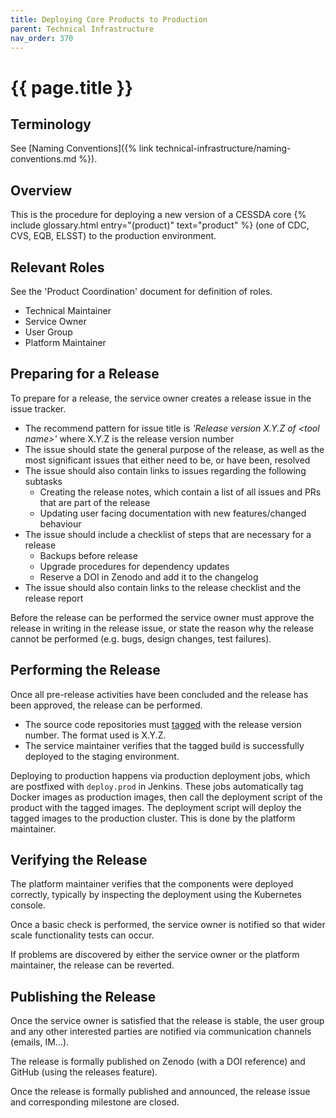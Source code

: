 ```yaml
---
title: Deploying Core Products to Production
parent: Technical Infrastructure
nav_order: 370
---
```


# {{ page.title }}

## Terminology

See [Naming Conventions]({% link technical-infrastructure/naming-conventions.md %}).

## Overview

This is the procedure for deploying a new version of a CESSDA core {% include glossary.html entry="(product)" text="product" %}
(one of CDC, CVS, EQB, ELSST) to the production environment.

## Relevant Roles

See the 'Product Coordination' document for definition of roles.

- Technical Maintainer
- Service Owner
- User Group
- Platform Maintainer

## Preparing for a Release

To prepare for a release, the service owner creates a release issue in the issue tracker.

- The recommend pattern for issue title is *'Release version X.Y.Z of \<tool name\>'* where X.Y.Z is the release version number
- The issue should state the general purpose of the release, as well as the most significant issues that either need to be, or have been, resolved
- The issue should also contain links to issues regarding the following subtasks
  - Creating the release notes, which contain a list of all issues and PRs that are part of the release
  - Updating user facing documentation with new features/changed behaviour
- The issue should include a checklist of steps that are necessary for a release
  - Backups before release
  - Upgrade procedures for dependency updates
  - Reserve a DOI in Zenodo and add it to the changelog
- The issue should also contain links to the release checklist and the release report

Before the release can be performed the service owner must approve the release in writing in the release issue, or state the reason why the release cannot be performed (e.g. bugs, design changes, test failures).

## Performing the Release

Once all pre-release activities have been concluded and the release has been approved, the release can be performed.

- The source code repositories must [tagged](https://git-scm.com/book/en/v2/Git-Basics-Tagging) with the release version number. The format used is X.Y.Z.
- The service maintainer verifies that the tagged build is successfully deployed to the staging environment.

Deploying to production happens via production deployment jobs, which are postfixed with `deploy.prod` in Jenkins. These jobs automatically tag Docker images as production images, then call the deployment script of the product with the tagged images. The deployment script will deploy the tagged images to the production cluster. This is done by the platform maintainer.

## Verifying the Release

The platform maintainer verifies that the components were deployed correctly, typically by inspecting the deployment using the Kubernetes console.

Once a basic check is performed, the service owner is notified so that wider scale functionality tests can occur.

If problems are discovered by either the service owner or the platform maintainer, the release can be reverted.

## Publishing the Release

Once the service owner is satisfied that the release is stable, the user group and any other interested parties are notified via communication channels (emails, IM...).

The release is formally published on Zenodo (with a DOI reference) and GitHub (using the releases feature).

Once the release is formally published and announced, the release issue and corresponding milestone are closed.
